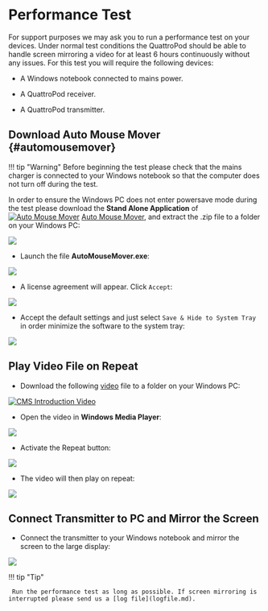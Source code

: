 # Performance Test

For support purposes we may ask you to run a performance test on your devices. Under normal test conditions the QuattroPod should be able to handle screen mirroring a video for at least 6 hours continuously without any issues. For this test you will require the following devices:

* A Windows notebook connected to mains power.

* A QuattroPod receiver.

* A QuattroPod transmitter.

## Download Auto Mouse Mover {#automousemover}

!!! tip "Warning" 
	Before beginning the test please check that the mains charger is connected to your Windows notebook so that the computer does not turn off during the test.

In order to ensure the Windows PC does not enter powersave mode during the test please download the **Stand Alone Application** of [![Auto Mouse Mover](/assets/img/automousemover.icon.png)](https://www.murgee.com/auto-mouse-mover/) [Auto Mouse Mover](https://www.murgee.com/auto-mouse-mover/), and extract the .zip file to a folder on your Windows PC:

![](/assets/img/automousemover.extract.png)

* Launch the file **AutoMouseMover.exe**:

![](/assets/img/AutoMouseMover.exe.png)

* A license agreement will appear. Click `Accept`:

![](/assets/img/automousemover.agreement.png)

* Accept the default settings and just select `Save & Hide to System Tray` in order minimize the software to the system tray:

![](/assets/img/automousemove.settings.png)

## Play Video File on Repeat

* Download the following [video](https://assets.stueber.de/videos/cms.quattropod.introduction.en.mp4) file to a folder on your Windows PC:

[![CMS Introduction Video](/assets/img/thumbnail.video.cms.png)](https://assets.stueber.de/videos/cms.quattropod.introduction.en.mp4)

* Open the video in **Windows Media Player**: 

![](/assets/img/video.open.in.mediaplayer.png)

* Activate the Repeat button:

![](/assets/img/mediaplayer.repeat.png)

* The video will then play on repeat:

![](/assets/img/video.playing.png)

## Connect Transmitter to PC and Mirror the Screen 

* Connect the transmitter to your Windows notebook and mirror the screen to the large display:

![](/assets/img/QSG-Mini.Windows.png)

!!! tip "Tip"

     Run the performance test as long as possible. If screen mirroring is interrupted please send us a [log file](logfile.md).